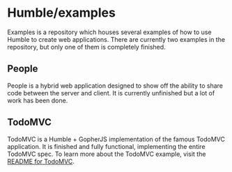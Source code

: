 # Humble/examples

Examples is a repository which houses several examples of how to use Humble to
create web applications. There are currently two examples in the repository, but
only one of them is completely finished.

## People

People is a hybrid web application designed to show off the ability to share
code between the server and client. It is currently unfinished but a lot of
work has been done.

## TodoMVC

TodoMVC is a Humble + GopherJS implementation of the famous TodoMVC application.
It is finished and fully functional, implementing the entire TodoMVC spec. To
learn more about the TodoMVC example, visit the
[README for TodoMVC](https://github.com/go-humble/examples/tree/master/todomvc).